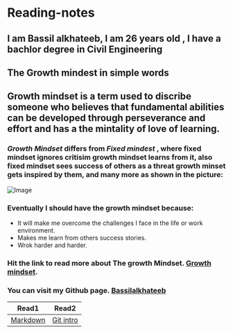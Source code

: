 # Reading-notes
## I am Bassil alkhateeb, I am 26 years old , I have a bachlor degree in Civil Engineering
## The Growth mindest in simple words
## Growth mindset is a term used to discribe someone who believes that fundamental abilities can be developed through perseverance and effort and has a the mintality of love of learning.
### *Growth Mindset* differs from *Fixed mindest* , where fixed mindset ignores critisim growth mindset learns from it, also fixed mindset sees success of others as a threat growth minset gets inspired by them, and many more as shown in the picture:
![Image](https://3kllhk1ibq34qk6sp3bhtox1-wpengine.netdna-ssl.com/wp-content/uploads/NewGrowthMindset2.png)

### Eventually I should have the growth mindset because: 
- It will make me overcome the challenges I face in the life or work environment. 
- Makes me learn from others success stories.
- Wrok harder and harder.
### Hit the link to read more about The growth Mindset. [Growth mindset](https://www.atlassian.com/blog/inside-atlassian/growth-mindset).
### You can visit my Github page. [Bassilalkhateeb](https://github.com/Bassilalkhateeb)
| Read1 | Read2 |
| :---: | :---: |
| [Markdown](https://bassilalkhateeb.github.io/Markdown/) | [Git intro](https://bassilalkhateeb.github.io/Gitintro/.) |
